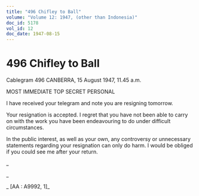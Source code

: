 ```yaml
---
title: "496 Chifley to Ball"
volume: "Volume 12: 1947, (other than Indonesia)"
doc_id: 5178
vol_id: 12
doc_date: 1947-08-15
---
```


# 496 Chifley to Ball

Cablegram 496 CANBERRA, 15 August 1947, 11.45 a.m.

MOST IMMEDIATE TOP SECRET PERSONAL

I have received your telegram and note you are resigning tomorrow.

Your resignation is accepted. I regret that you have not been able to carry on with the work you have been endeavouring to do under difficult circumstances.

In the public interest, as well as your own, any controversy or unnecessary statements regarding your resignation can only do harm. I would be obliged if you could see me after your return.

_

_

_ [AA : A9992, 1]_
